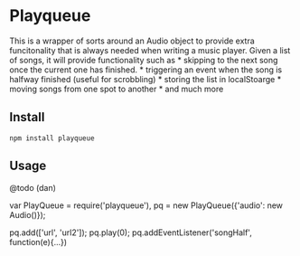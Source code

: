 # Playqueue

This is a wrapper of sorts around an Audio object to provide extra funcitonality
that is always needed when writing a music player. Given a list of songs, it will
provide functionality such as 
    * skipping to the next song once the current one has finished.
    * triggering an event when the song is halfway finished (useful for scrobbling)
    * storing the list in localStoarge
    * moving songs from one spot to another
    * and much more


## Install

    npm install playqueue


## Usage

@todo (dan)


var PlayQueue = require('playqueue'),
    pq = new PlayQueue({'audio': new Audio()});
    
pq.add(['url', 'url2']);
pq.play(0);
pq.addEventListener('songHalf', function(e){...})